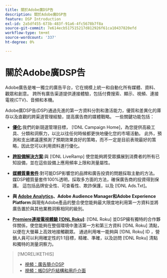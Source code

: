 ```yaml
---
title: 關於Adobe廣DSP告
description: 關於Adobe廣DSP告
feature: DSP Introduction
exl-id: 2a5df455-673b-483f-91a6-4fc5678b7f8a
source-git-commit: 7e614ecb517515217d812926f61ca10437820efd
workflow-type: tm+mt
source-wordcount: '337'
ht-degree: 0%

---
```


# 關於Adobe廣DSP告

Adobe廣告是唯一獨立的廣告平台，它在規模上統一和自動化所有媒體、資料、觀眾和創意。 跨所有廣告渠道提供連接體驗，包括付費搜索、顯示、視頻、連接電視(CTV)、音頻和本機。

Adobe廣DSP告(DSP)通過先進的第一方資料分割和激活能力，優質和差異化的庫存以及直觀的跨渠道管理經驗，提高廣告商的媒體戰略。 一些關鍵功能包括：

* [**優化**](features/optimization.md):我們的新競選管理目標， [!DNL Campaign Home]，為您提供高級工具、分類和洞察力，以比以往任何時候都更快地優化您的市場活動。 此外，預測和支出建議還預測了預期效果良好的策略，而不一定是目前表現最好的策略，因此您可以利用資料進行優化。

* [**跨設備解決方案**](features/cross-device-solutions.md):與 [!DNL LiveRamp] 使您能夠將受眾擴展到消費者的所有已知設備，並在這些設備上應用頻率上限和測量屬性。

* [**媒體質量套件**](features/brand-safety-media-quality.md):對可能DSP影響您的品牌和廣告投資的問題採取主動的方法。 媒DSP體質量套件100%透明，採取多方面的方法，確保廣告商的投資得到保護。 這包括品牌安全性、可查看性、欺詐保護，以及 [!DNL Ads.Txt]。

* **與 [Adobe Analytics](/help/integrations/analytics/overview.md)、Adobe Audience Manager和Adobe Experience Platform**:與現有Adobe產品的整合使您能夠最大限度地利用第一方資料並將廣告置於與其他業務洞察相同的級別。

* [**Premiere連接電視體驗 [!DNL Roku]**](/help/dsp/inventory/roku-inventory.md): [!DNL Roku] 並DSP擁有獨特的合作夥伴關係，使您能夠在整個環境中激活第一方和第三方資料 [!DNL Roku] 清點，以便在大螢幕上高效地接觸觀眾。 通過利用唯一能夠與 [!DNL Roku] ID ，營銷人員可以利用確定性的1:1目標，精確、準確，以及訪問 [!DNL Roku] 清點和獨特的測量洞察力。

>[!MORELIKETHIS]
>
>* [視頻：廣告簡介DSP](https://experienceleague.adobe.com/docs/advertising-learn/tutorials/dsp/intro.html)
>* [視頻：帳DSP戶結構和用戶介面](https://experienceleague.adobe.com/docs/advertising-learn/tutorials/dsp/ui.html)


